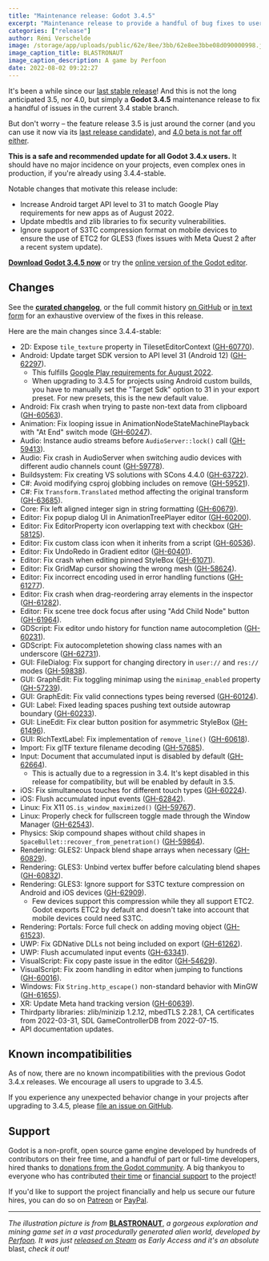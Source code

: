 ```yaml
---
title: "Maintenance release: Godot 3.4.5"
excerpt: "Maintenance release to provide a handful of bug fixes to users of the current 3.4 stable branch. Notable changes: Android target API 31, thirdparty library updates, ignore unexpected S3TC support on Android for GLES3."
categories: ["release"]
author: Rémi Verschelde
image: /storage/app/uploads/public/62e/8ee/3bb/62e8ee3bbe08d090000998.jpg
image_caption_title: BLASTRONAUT 
image_caption_description: A game by Perfoon
date: 2022-08-02 09:22:27
---
```


It's been a while since our [last stable release](/article/maintenance-release-godot-3-4-4)! And this is not the long anticipated 3.5, nor 4.0, but simply a **Godot 3.4.5** maintenance release to fix a handful of issues in the current 3.4 stable branch.

But don't worry – the feature release 3.5 is just around the corner (and you can use it now via its [last release candidate](/article/release-candidate-godot-3-5-rc-8)), and [4.0 beta is not far off either](/article/godot-4-0-development-enters-feature-freeze).

**This is a safe and recommended update for all Godot 3.4.x users.** It should have no major incidence on your projects, even complex ones in production, if you're already using 3.4.4-stable.

Notable changes that motivate this release include:
- Increase Android target API level to 31 to match Google Play requirements for new apps as of August 2022.
- Update mbedtls and zlib libraries to fix security vulnerabilities.
- Ignore support of S3TC compression format on mobile devices to ensure the use of ETC2 for GLES3 (fixes issues with Meta Quest 2 after a recent system update).

[**Download Godot 3.4.5 now**](/download) or try the [online version of the Godot editor](https://editor.godotengine.org/3.4.5.stable/).

## Changes

See the [**curated changelog**](https://github.com/godotengine/godot/blob/3.4.5-stable/CHANGELOG.md), or the full commit history [on GitHub](https://github.com/godotengine/godot/compare/3.4.4-stable...3.4.5-stable) or [in text form](https://downloads.tuxfamily.org/godotengine/3.4.5/Godot_v3.4.5-stable_changelog_chrono.txt) for an exhaustive overview of the fixes in this release.

Here are the main changes since 3.4.4-stable:

- 2D: Expose `tile_texture` property in TilesetEditorContext ([GH-60770](https://github.com/godotengine/godot/pull/60770)).
- Android: Update target SDK version to API level 31 (Android 12) ([GH-62297](https://github.com/godotengine/godot/pull/62297)).
  * This fulfills [Google Play requirements for August 2022](https://developer.android.com/google/play/requirements/target-sdk).
  * When upgrading to 3.4.5 for projects using Android custom builds, you have to manually set the "Target Sdk" option to 31 in your export preset. For new presets, this is the new default value.
- Android: Fix crash when trying to paste non-text data from clipboard ([GH-60563](https://github.com/godotengine/godot/pull/60563)).
- Animation: Fix looping issue in AnimationNodeStateMachinePlayback with "At End" switch mode ([GH-60247](https://github.com/godotengine/godot/pull/60247)).
- Audio: Instance audio streams before `AudioServer::lock()` call ([GH-59413](https://github.com/godotengine/godot/pull/59413)).
- Audio: Fix crash in AudioServer when switching audio devices with different audio channels count ([GH-59778](https://github.com/godotengine/godot/pull/59778)).
- Buildsystem: Fix creating VS solutions with SCons 4.4.0 ([GH-63722](https://github.com/godotengine/godot/pull/63722)).
- C#: Avoid modifying csproj globbing includes on remove ([GH-59521](https://github.com/godotengine/godot/pull/59521)).
- C#: Fix `Transform.Translated` method affecting the original transform ([GH-63685](https://github.com/godotengine/godot/pull/63685)).
- Core: Fix left aligned integer sign in string formatting ([GH-60679](https://github.com/godotengine/godot/pull/60679)).
- Editor: Fix popup dialog UI in AnimationTreePlayer editor ([GH-60200](https://github.com/godotengine/godot/pull/60200)).
- Editor: Fix EditorProperty icon overlapping text with checkbox ([GH-58125](https://github.com/godotengine/godot/pull/58125)).
- Editor: Fix custom class icon when it inherits from a script ([GH-60536](https://github.com/godotengine/godot/pull/60536)).
- Editor: Fix UndoRedo in Gradient editor ([GH-60401](https://github.com/godotengine/godot/pull/60401)).
- Editor: Fix crash when editing pinned StyleBox ([GH-61071](https://github.com/godotengine/godot/pull/61071)).
- Editor: Fix GridMap cursor showing the wrong mesh ([GH-58624](https://github.com/godotengine/godot/pull/58624)).
- Editor: Fix incorrect encoding used in error handling functions ([GH-61277](https://github.com/godotengine/godot/pull/61277)).
- Editor: Fix crash when drag-reordering array elements in the inspector ([GH-61282](https://github.com/godotengine/godot/pull/61282)).
- Editor: Fix scene tree dock focus after using "Add Child Node" button ([GH-61964](https://github.com/godotengine/godot/pull/61964)).
- GDScript: Fix editor undo history for function name autocompletion ([GH-60231](https://github.com/godotengine/godot/pull/60231)).
- GDScript: Fix autocompletetion showing class names with an underscore ([GH-62731](https://github.com/godotengine/godot/pull/62731)).
- GUI: FileDialog: Fix support for changing directory in `user://` and `res://` modes ([GH-59838](https://github.com/godotengine/godot/pull/59838)).
- GUI: GraphEdit: Fix toggling minimap using the `minimap_enabled` property ([GH-57239](https://github.com/godotengine/godot/pull/57239)).
- GUI: GraphEdit: Fix valid connections types being reversed ([GH-60124](https://github.com/godotengine/godot/pull/60124)).
- GUI: Label: Fixed leading spaces pushing text outside autowrap boundary ([GH-60233](https://github.com/godotengine/godot/pull/60233)).
- GUI: LineEdit: Fix clear button position for asymmetric StyleBox ([GH-61496](https://github.com/godotengine/godot/pull/61496)).
- GUI: RichTextLabel: Fix implementation of `remove_line()` ([GH-60618](https://github.com/godotengine/godot/pull/60618)).
- Import: Fix glTF texture filename decoding ([GH-57685](https://github.com/godotengine/godot/pull/57685)).
- Input: Document that accumulated input is disabled by default ([GH-62664](https://github.com/godotengine/godot/pull/62664)).
  * This is actually due to a regression in 3.4. It's kept disabled in this release for compatibility, but will be enabled by default in 3.5.
- iOS: Fix simultaneous touches for different touch types ([GH-60224](https://github.com/godotengine/godot/pull/60224)).
- iOS: Flush accumulated input events ([GH-62842](https://github.com/godotengine/godot/pull/62842)).
- Linux: Fix X11 `OS.is_window_maximized()` ([GH-59767](https://github.com/godotengine/godot/pull/59767)).
- Linux: Properly check for fullscreen toggle made through the Window Manager ([GH-62543](https://github.com/godotengine/godot/pull/62543)).
- Physics: Skip compound shapes without child shapes in `SpaceBullet::recover_from_penetration()` ([GH-59864](https://github.com/godotengine/godot/pull/59864)).
- Rendering: GLES2: Unpack blend shape arrays when necessary ([GH-60829](https://github.com/godotengine/godot/pull/60829)).
- Rendering: GLES3: Unbind vertex buffer before calculating blend shapes ([GH-60832](https://github.com/godotengine/godot/pull/60832)).
- Rendering: GLES3: Ignore support for S3TC texture compression on Android and iOS devices ([GH-62909](https://github.com/godotengine/godot/pull/62909)).
  * Few devices support this compression while they all support ETC2. Godot exports ETC2 by default and doesn't take into account that mobile devices could need S3TC.
- Rendering: Portals: Force full check on adding moving object ([GH-61523](https://github.com/godotengine/godot/pull/61523)).
- UWP: Fix GDNative DLLs not being included on export ([GH-61262](https://github.com/godotengine/godot/pull/61262)).
- UWP: Flush accumulated input events ([GH-63341](https://github.com/godotengine/godot/pull/63341)).
- VisualScript: Fix copy paste issue in the editor ([GH-54629](https://github.com/godotengine/godot/pull/54629)).
- VisualScript: Fix zoom handling in editor when jumping to functions ([GH-60016](https://github.com/godotengine/godot/pull/60016)).
- Windows: Fix `String.http_escape()` non-standard behavior with MinGW ([GH-61655](https://github.com/godotengine/godot/pull/61655)).
- XR: Update Meta hand tracking version ([GH-60639](https://github.com/godotengine/godot/pull/60639)).
- Thirdparty libraries: zlib/minizip 1.2.12, mbedTLS 2.28.1, CA certificates from 2022-03-31, SDL GameControllerDB from 2022-07-15.
- API documentation updates.

## Known incompatibilities

As of now, there are no known incompatibilities with the previous Godot 3.4.x releases. We encourage all users to upgrade to 3.4.5.

If you experience any unexpected behavior change in your projects after upgrading to 3.4.5, please [file an issue on GitHub](https://github.com/godotengine/godot/issues).

## Support

Godot is a non-profit, open source game engine developed by hundreds of contributors on their free time, and a handful of part or full-time developers, hired thanks to [donations from the Godot community](/donate). A big thankyou to everyone who has contributed [their time](https://github.com/godotengine/godot/blob/master/AUTHORS.md) or [financial support](https://github.com/godotengine/godot/blob/master/DONORS.md) to the project!

If you'd like to support the project financially and help us secure our future hires, you can do so on [Patreon](https://www.patreon.com/godotengine) or [PayPal](/donate).

---

*The illustration picture is from* [**BLASTRONAUT**](https://store.steampowered.com/app/1392650/BLASTRONAUT/), *a gorgeous exploration and mining game set in a vast procedurally generated alien world, developed by [Perfoon](https://twitter.com/JaanusJaggo). It was just [released on Steam](https://store.steampowered.com/app/1392650/BLASTRONAUT/) as Early Access and it's an absolute* blast, *check it out!*